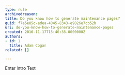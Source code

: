 ```yaml
---
type: rule
archivedreason: 
title: Do you know how to generate maintenance pages?
guid: f7a5e85c-adea-4045-8343-e9826e7cb52b
uri: do-you-know-how-to-generate-maintenance-pages
created: 2016-11-17T15:40:38.0000000Z
authors:
- id: 1
  title: Adam Cogan
related: []

---
```



Enter Intro Text
<br><excerpt class='endintro'></excerpt><br>



